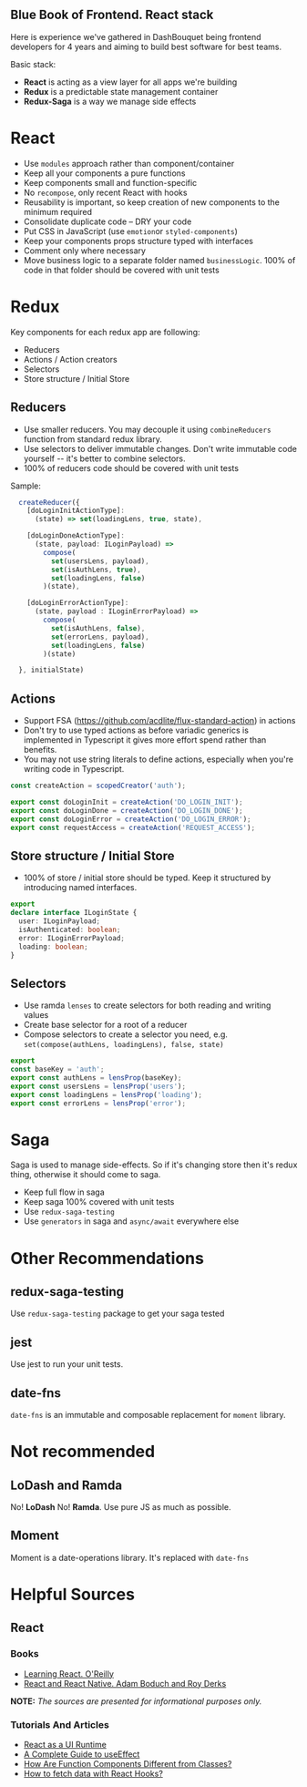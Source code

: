 Blue Book of Frontend. React stack
------------------------------------

Here is experience we've gathered in DashBouquet being frontend developers 
for 4 years and aiming to build best software for best teams.

Basic stack:
 - **React** is acting as a view layer for all apps we're building
 - **Redux** is a predictable state management container
 - **Redux-Saga** is a way we manage side effects

# React

 - Use `modules` approach rather than component/container
 - Keep all your components a pure functions
 - Keep components small and function-specific
 - No `recompose`, only recent React with hooks
 - Reusability is important, so keep creation of new components to the minimum required
 - Consolidate duplicate code – DRY your code
 - Put CSS in JavaScript (use `emotion`or `styled-components`)
 - Keep your components props structure typed with interfaces
 - Comment only where necessary
 - Move business logic to a separate folder named `businessLogic`. 100% of
   code in that folder should be covered with unit tests

# Redux

Key components for each redux app are following:

 - Reducers
 - Actions / Action creators
 - Selectors
 - Store structure / Initial Store

## Reducers
 
 - Use smaller reducers. You may decouple it using `combineReducers` function 
   from standard redux library.
 - Use selectors to deliver immutable changes. Don't write immutable code yourself -- 
   it's better to combine selectors.
 - 100% of reducers code should be covered with unit tests

Sample:
```typescript
  createReducer({
    [doLoginInitActionType]:
      (state) => set(loadingLens, true, state),

    [doLoginDoneActionType]:
      (state, payload: ILoginPayload) =>
        compose(
          set(usersLens, payload),
          set(isAuthLens, true),
          set(loadingLens, false)
        )(state),

    [doLoginErrorActionType]:
      (state, payload : ILoginErrorPayload) =>
        compose(
          set(isAuthLens, false),
          set(errorLens, payload),
          set(loadingLens, false)
        )(state)

  }, initialState)
```

## Actions
 - Support FSA (https://github.com/acdlite/flux-standard-action) in actions
 - Don't try to use typed actions as before variadic generics is implemented 
   in Typescript it gives more effort spend rather than benefits.
 - You may not use string literals to define actions, especially when
   you're writing code in Typescript.

```javascript
const createAction = scopedCreator('auth');

export const doLoginInit = createAction('DO_LOGIN_INIT');
export const doLoginDone = createAction('DO_LOGIN_DONE');
export const doLoginError = createAction('DO_LOGIN_ERROR');
export const requestAccess = createAction('REQUEST_ACCESS');
```   

## Store structure / Initial Store

 - 100% of store / initial store should be typed. Keep it structured by introducing 
   named interfaces. 

```typescript
export
declare interface ILoginState {
  user: ILoginPayload;
  isAuthenticated: boolean;
  error: ILoginErrorPayload;
  loading: boolean;
}
```

## Selectors

 - Use ramda `lenses` to create selectors for both reading and writing values
 - Create base selector for a root of a reducer
 - Compose selectors to create a selector you need, e.g. `set(compose(authLens, loadingLens), false, state)`
 
```typescript
export
const baseKey = 'auth';
export const authLens = lensProp(baseKey);
export const usersLens = lensProp('users');
export const loadingLens = lensProp('loading');
export const errorLens = lensProp('error');
```

# Saga

Saga is used to manage side-effects. So if it's changing store then it's redux thing,
otherwise it should come to saga.

 - Keep full flow in saga
 - Keep saga 100% covered with unit tests 
 - Use `redux-saga-testing`
 - Use `generators` in saga and `async/await` everywhere else

# Other Recommendations

## redux-saga-testing

Use `redux-saga-testing` package to get your saga tested

## jest 

Use jest to run your unit tests.

## date-fns

`date-fns` is an immutable and composable replacement for `moment` library.

# Not recommended 

## LoDash and Ramda

No! **LoDash** No! **Ramda**. Use pure JS as much as possible.

## Moment

Moment is a date-operations library. It's replaced with `date-fns`

# Helpful Sources

## React

### Books

- [Learning React. O'Reilly](https://drive.google.com/file/d/129d5xERO0heJ7eSqUCkIXHse1_Y572qW/view?usp=sharing)
- [React and React Native. Adam Boduch and Roy Derks](https://drive.google.com/file/d/1rtzcYPG849giSS4OagG7lPyC78j34DAy/view?usp=sharing)

**NOTE:** *The sources are presented for informational purposes only.*

### Tutorials And Articles

- [React as a UI Runtime](https://overreacted.io/react-as-a-ui-runtime/)
- [A Complete Guide to useEffect](https://overreacted.io/a-complete-guide-to-useeffect/)
- [How Are Function Components Different from Classes?](https://overreacted.io/how-are-function-components-different-from-classes/)
- [How to fetch data with React Hooks?](https://www.robinwieruch.de/react-hooks-fetch-data)




